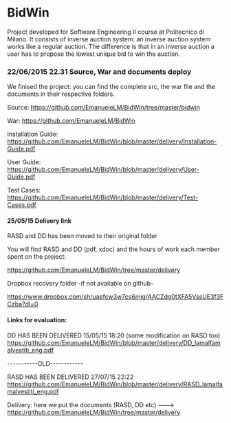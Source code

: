 # BidWin
Project developed for Software Engineering II course at Politecnico di Milano.
It consists of inverse auction system: an inverse auction system works like a
regular auction. The difference is that in an inverse auction a user has to propose
the lowest unique bid to win the auction.

### 22/06/2015 22.31 Source, War and documents deploy ###

We finised the project: you can find the complete src, the war file
and the documents in their respective folders.

Source: https://github.com/EmanueleLM/BidWin/tree/master/bidwin

War: https://github.com/EmanueleLM/BidWin 

Installation Guide: https://github.com/EmanueleLM/BidWin/blob/master/delivery/Installation-Guide.pdf

User Guide: https://github.com/EmanueleLM/BidWin/blob/master/delivery/User-Guide.pdf

Test Cases: https://github.com/EmanueleLM/BidWin/blob/master/delivery/Test-Cases.pdf


#### 25/05/15 Delivery link  ####

RASD and DD has been moved to their original folder

You will find RASD and DD (pdf, xdoc) and the hours of work each member spent on the project:

https://github.com/EmanueleLM/BidWin/tree/master/delivery

Dropbox recovery folder -if not available on github-

https://www.dropbox.com/sh/uaefcw3w7cs6mjg/AACZdg0tXFA5VssUE3f3FCzba?dl=0

#### Links for evaluation: ####
DD HAS BEEN DELIVERED 15/05/15 18:20 (some modification on RASD too)
https://github.com/EmanueleLM/BidWin/blob/master/delivery/DD_lamalfamalvestiti_eng.pdf

 -----------OLD------------
 
RASD HAS BEEN DELIVERED 27/07/15 22:22
https://github.com/EmanueleLM/BidWin/blob/master/delivery/RASD_lamalfamalvestiti_eng.pdf


Delivery: here we put the documents (RASD, DD etc) --->  https://github.com/EmanueleLM/BidWin/tree/master/delivery
